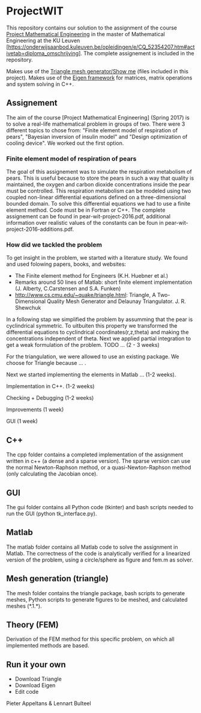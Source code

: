 # ProjectWIT
This repository contains our solution to the assignment of the course [Project Mathematical Engineering](https://onderwijsaanbod.kuleuven.be/syllabi/e/H0T46AE.htm) in the master of Mathematical Engineering at the KU Leuven [https://onderwijsaanbod.kuleuven.be/opleidingen/e/CQ_52354207.htm#activetab=diploma_omschrijving]. The complete assignement is included in the repository.

Makes use of the [Triangle mesh generator/Show me](http://www.cs.cmu.edu/~quake/triangle.html) (files included in this project).
Makes use of the [Eigen framework](http://eigen.tuxfamily.org/) for matrices, matrix operations and system solving in C++.


## Assignement
The aim of the course [Project Mathematical Engineering] (Spring 2017) is to solve a real-life mathematical problem in groups of two. There were 3 different topics to chose from: "Finite element model of respiration of pears", "Bayesian inversion of insulin model" and "Design optimization of cooling device". We worked out the first option.
### Finite element model of respiration of pears
The goal of this assignement was to simulate the respiration metabolism of pears. This is useful because to store the pears in such a way that quality is maintained, the oxygen and carbon dioxide concentrations inside the pear must be controlled. This respiration metabolism can be modeled using two coupled non-linear differential equations defined on a three-dimensional bounded domain. To solve this differential equations we had to use a finite element method. Code must be in Fortran or C++.
The complete assignement can be found in pear-wit-project-2016.pdf, additional information over realistic values of the constants can be foun  in pear-wit-project-2016-additions.pdf.

### How did we tackled the problem
To get insight in the problem, we started with a literature study. We found and used folowing papers, books, and websites:
* The Finite element method for Engineers (K.H. Huebner et al.)
* Remarks around 50 lines of Matlab: short finite element implementation (J. Alberty, C.Carstensen and S.A. Funken)
* http://www.cs.cmu.edu/~quake/triangle.html: Triangle, A Two-Dimensional Quality Mesh Generator and Delaunay Triangulator. J. R. Shewchuk

In a following stap we simplified the problem by assumming that the pear is cyclindrical symmetric. To uitbuiten this property we transformed the differential equations to cyclindrical coordinates(r,z,theta) and making the concentrations independent of theta. Next we applied partial integration to get a weak formulation of the problem. TODO ... (2 - 3 weeks)

For the triangulation, we were allowed to use an existing package. We choose for Triangle because ... .

Next we started implementing the elements in Matlab ... (1-2 weeks).

Implementation in C++. (1-2 weeks)

Checking + Debugging (1-2 weeks)

Improvements (1 week)

GUI (1 week)


## C++

The cpp folder contains a completed implementation of the assignment written in c++ (a dense and a sparse version).
The sparse version can use the normal Newton-Raphson method, or a quasi-Newton-Raphson method (only calculating
the Jacobian once).

## GUI

The gui folder contains all Python code (tkinter) and bash scripts needed to run the GUI (python tk_interface.py).

## Matlab

The matlab folder contains all Matlab code to solve the assignment in Matlab.
The correctness of the code is analytically verified for a linearized version of the problem,
using a circle/sphere as figure and fem.m as solver. 

## Mesh generation (triangle)

The mesh folder contains the triangle package, bash scripts to generate meshes, Python scripts to generate figures
to be meshed, and calculated meshes (\*.1.\*).

## Theory (FEM)

Derivation of the FEM method for this specific problem, on which all implemented methods are based.

## Run it your own
* Download Triangle
* Download Eigen
* Edit code


Pieter Appeltans & Lennart Bulteel
